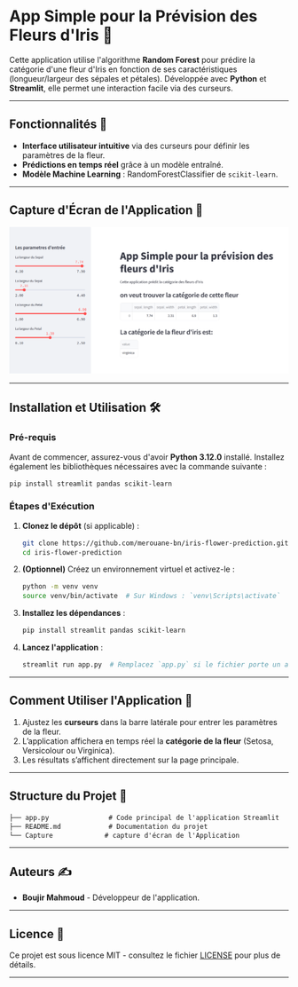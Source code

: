 # App Simple pour la Prévision des Fleurs d'Iris 🌸

Cette application utilise l'algorithme **Random Forest** pour prédire la catégorie d'une fleur d'Iris en fonction de ses caractéristiques (longueur/largeur des sépales et pétales). Développée avec **Python** et **Streamlit**, elle permet une interaction facile via des curseurs.

---

## Fonctionnalités 🌟

- **Interface utilisateur intuitive** via des curseurs pour définir les paramètres de la fleur.
- **Prédictions en temps réel** grâce à un modèle entraîné.
- **Modèle Machine Learning** : RandomForestClassifier de `scikit-learn`.

---

## Capture d'Écran de l'Application 📸

![Capture de l'Application](Capture.png)

---

## Installation et Utilisation 🛠️

### Pré-requis

Avant de commencer, assurez-vous d'avoir **Python 3.12.0** installé. Installez également les bibliothèques nécessaires avec la commande suivante :  
```bash
pip install streamlit pandas scikit-learn
```

### Étapes d'Exécution

1. **Clonez le dépôt** (si applicable) :
   ```bash
   git clone https://github.com/merouane-bn/iris-flower-prediction.git
   cd iris-flower-prediction
   ```

2. **(Optionnel)** Créez un environnement virtuel et activez-le :  
   ```bash
   python -m venv venv  
   source venv/bin/activate  # Sur Windows : `venv\Scripts\activate`
   ```

3. **Installez les dépendances** :  
   ```bash
   pip install streamlit pandas scikit-learn
   ```

4. **Lancez l'application** :  
   ```bash
   streamlit run app.py  # Remplacez `app.py` si le fichier porte un autre nom
   ```

---

## Comment Utiliser l'Application 🚀

1. Ajustez les **curseurs** dans la barre latérale pour entrer les paramètres de la fleur.
2. L’application affichera en temps réel la **catégorie de la fleur** (Setosa, Versicolour ou Virginica).
3. Les résultats s’affichent directement sur la page principale.

---

## Structure du Projet 📂

```
├── app.py               # Code principal de l'application Streamlit
├── README.md            # Documentation du projet
└── Capture             # capture d'écran de l'Application
```

---

## Auteurs ✍️

- **Boujir Mahmoud** - Développeur de l'application.

---

## Licence 📄

Ce projet est sous licence MIT - consultez le fichier [LICENSE](LICENSE) pour plus de détails.

---
